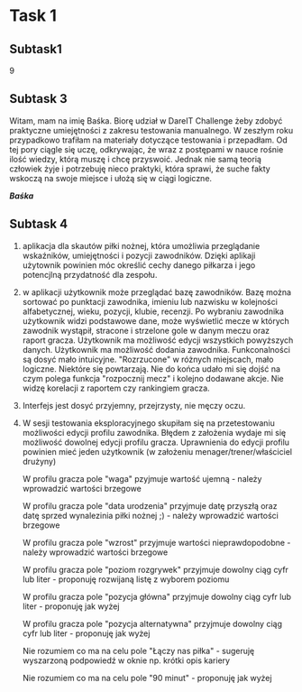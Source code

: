# **Task 1**

## **Subtask1**

9

## **Subtask 3**

Witam, mam na imię Baśka. Biorę udział w DareIT Challenge żeby zdobyć praktyczne umiejętności z zakresu testowania manualnego. 
W zeszłym roku przypadkowo trafiłam na materiały dotyczące testowania i przepadłam. Od tej pory ciągle się uczę, odkrywając, że wraz z postępami w nauce rośnie ilość wiedzy, którą muszę i chcę przyswoić.
Jednak nie samą teorią człowiek żyje i potrzebuję nieco praktyki, która sprawi, że suche fakty wskoczą na swoje miejsce i ułożą się w ciągi logiczne.

**_Baśka_**

## **Subtask 4**

1. aplikacja dla skautów piłki nożnej, która umożliwia przeglądanie wskaźników, umiejętności i pozycji zawodników.
  Dzięki aplikaji użytownik powinien móc określić cechy danego piłkarza i jego potencjlną przydatność dla zespołu.

2. w aplikacji użytkownik może przeglądać bazę zawodników. Bazę można sortować po punktacji zawodnika, imieniu lub nazwisku w kolejności alfabetycznej, wieku, pozycji, klubie, recenzji.
  Po wybraniu zawodnika użytkownik widzi podstawowe dane, może wyświetlić mecze w których zawodnik wystąpił, stracone i strzelone gole w danym meczu oraz raport gracza.
  Użytkownik ma możliwość edycji wszystkich powyższych danych.
  Użytkownik ma możliwość dodania zawodnika.
  Funkconalności są dosyć mało intuicyjne. "Rozrzucone" w różnych miejscach, mało logiczne. Niektóre się powtarzają.
  Nie do końca udało mi się dojść na czym polega funkcja "rozpocznij mecz" i kolejno dodawane akcje. Nie widzę korelacji z raportem czy rankingiem gracza.

3. Interfejs jest dosyć przyjemny, przejrzysty, nie męczy oczu.

4. W sesji testowania eksploracyjnego skupiłam się na przetestowaniu możliwości edycji profilu zawodnika.
   Błędem z założenia wydaje mi się możliwość dowolnej edycji profilu gracza. Uprawnienia do edycji profilu powinien mieć jeden użytkownik (w założeniu menager/trener/właściciel drużyny)
  
    W profilu gracza pole "waga" pzyjmuje wartość ujemną - należy wprowadzić wartości brzegowe
  
    W profilu gracza pole "data urodzenia" przyjmuje datę przyszłą oraz datę sprzed wynalezinia piłki nożnej ;) - należy wprowadzić wartości brzegowe
  
    W profilu gracza pole "wzrost" przyjmuje wartości nieprawdopodobne - należy wprowadzić wartości brzegowe
  
    W profilu gracza pole "poziom rozgrywek" przyjmuje dowolny ciąg cyfr lub liter - proponuję rozwijaną listę z wyborem poziomu
  
    W profilu gracza pole "pozycja główna" przyjmuje dowolny ciąg cyfr lub liter - proponuję jak wyżej
  
    W profilu gracza pole "pozycja alternatywna" przyjmuje dowolny ciąg cyfr lub liter - proponuję jak wyżej
  
    Nie rozumiem co ma na celu pole "Łączy nas piłka" - sugeruję wyszarzoną podpowiedź w oknie np. krótki opis kariery
  
    Nie rozumiem co ma na celu pole "90 minut" - proponuję jak wyżej
  

